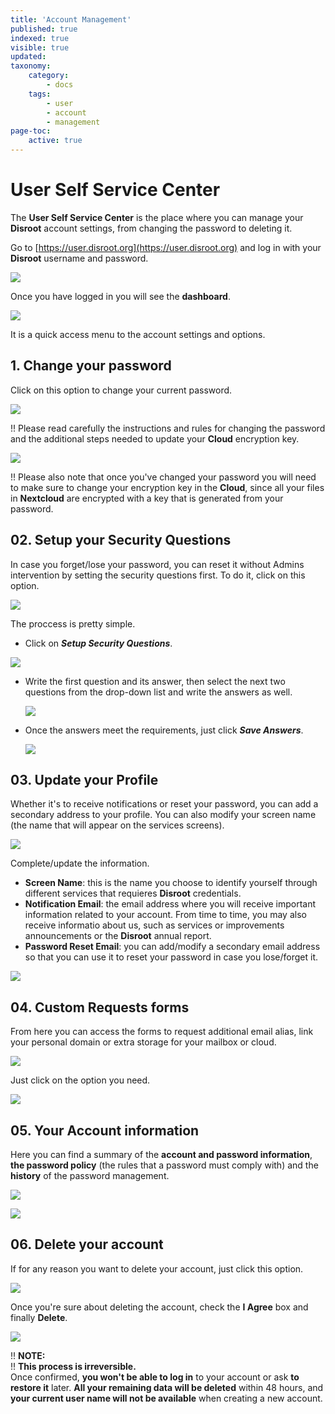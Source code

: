 ```yaml
---
title: 'Account Management'
published: true
indexed: true
visible: true
updated:
taxonomy:
    category:
        - docs
    tags:
        - user
        - account
        - management
page-toc:
    active: true
---
```


# User Self Service Center

The **User Self Service Center** is the place where you can manage your **Disroot** account settings, from changing the password to deleting it.

Go to [https://user.disroot.org](https://user.disroot.org) and log in with your **Disroot** username and password.

![](en/login.png)

Once you have logged in you will see the **dashboard**.

![](en/dashboard.png)

It is a quick access menu to the account settings and options.

## 1. Change your password
Click on this option to change your current password.

![](en/change_pass.png)

!! Please read carefully the instructions and rules for changing the password and the additional steps needed to update your **Cloud** encryption key.

![](en/pass_change_01.png)

!! Please also note that once you've changed your password you will need to make sure to change your encryption key in the **Cloud**, since all your files in **Nextcloud** are encrypted with a key that is generated from your password.


## 02. Setup your Security Questions
In case you forget/lose your password, you can reset it without Admins intervention by setting the security questions first. To do it, click on this option.

![](en/security_qs.png)

The proccess is pretty simple.

- Click on ***Setup Security Questions***.

 ![](en/sec_qs_01.png)

- Write the first question and its answer, then select the next two questions from the drop-down list and write the answers as well.

  ![](en/sec_qs_02.png)

- Once the answers meet the requirements, just click ***Save Answers***.

  ![](en/sec_qs_03.png)

## 03. Update your Profile
Whether it's to receive notifications or reset your password, you can add a secondary address to your profile. You can also modify your screen name (the name that will appear on the services screens).

![](en/profile.png)

Complete/update the information.

- **Screen Name**: this is the name you choose to identify yourself through different services that requieres **Disroot** credentials.
- **Notification Email**: the email address where you will receive important information related to your account. From time to time, you may also receive informatio about us, such as services or improvements announcements or the **Disroot** annual report.
- **Password Reset Email**: you can add/modify a secondary email address so that you can use it to reset your password in case you lose/forget it.

 ![](en/profile_update.png)

## 04. Custom Requests forms
From here you can access the forms to request additional email alias, link your personal domain or extra storage for your mailbox or cloud.

![](en/req_forms.png)

Just click on the option you need.

![](en/forms.png)

## 05. Your Account information
Here you can find a summary of the **account and password information**, **the password policy** (the rules that a password must comply with) and the **history** of the password management.

![](en/account.png)

![](en/account_01.png)

## 06. Delete your account
If for any reason you want to delete your account, just click this option.

![](en/deletion.png)

Once you're sure about deleting the account, check the **I Agree** box and finally **Delete**.

![](en/delete.png)

!! **NOTE:**<br>
!! **This process is irreversible.**<br>Once confirmed, **you won't be able to log in** to your account or ask **to restore it** later. **All your remaining data will be deleted** within 48 hours, and **your current user name will not be available** when creating a new account.
